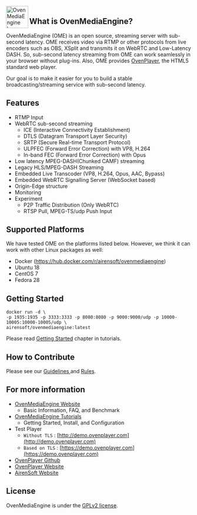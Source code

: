 <a href="https://ovenmediaengine.com/">
    <img src="ome_favicon.svg" alt="OvenMediaEngine logo" title="OvenMediaEngine" align="left" height="60" />
</a>

## What is OvenMediaEngine?

OvenMediaEngine \(OME\) is an open source, streaming server with sub-second latency. OME receives video via RTMP or other protocols from live encoders such as OBS, XSplit and transmits it on WebRTC and Low-Latency DASH. So, sub-second latency streaming from OME can work seamlessly in your browser without plug-ins. Also, OME provides [OvenPlayer](https://github.com/AirenSoft/OvenPlayer), the HTML5 standard web player.

Our goal is to make it easier for you to build a stable broadcasting/streaming service with sub-second latency.

## Features

* RTMP Input
* WebRTC sub-second streaming 
  * ICE \(Interactive Connectivity Establishment\)
  * DTLS \(Datagram Transport Layer Security\)
  * SRTP \(Secure Real-time Transport Protocol\)
  * ULPFEC \(Forward Error Correction\) with VP8, H.264
  * In-band FEC \(Forward Error Correction\) with Opus
* Low latency MPEG-DASH(Chunked CAMF) streaming
* Legacy HLS/MPEG-DASH Streaming
* Embedded Live Transcoder \(VP8, H.264, Opus, AAC, Bypass\)
* Embedded WebRTC Signalling Server \(WebSocket based\)
* Origin-Edge structure
* Monitoring
* Experiment
  * P2P Traffic Distribution (Only WebRTC)
  * RTSP Pull, MPEG-TS/udp Push Input

## Supported Platforms

We have tested OME on the platforms listed below. However, we think it can work with other Linux packages as well:

* Docker (https://hub.docker.com/r/airensoft/ovenmediaengine)
* Ubuntu 18
* CentOS 7
* Fedora 28

## Getting Started

```
docker run -d \
-p 1935:1935 -p 3333:3333 -p 8080:8080 -p 9000:9000/udp -p 10000-10005:10000-10005/udp \
airensoft/ovenmediaengine:latest
```
Please read [Getting Started](https://airensoft.gitbook.io/ovenmediaengine/getting-started) chapter in tutorials.

## How to Contribute

Please see our [Guidelines ](CONTRIBUTING.md)and [Rules](CODE_OF_CONDUCT.md).

## For more information

* [OvenMediaEngine Website](https://ovenmediaengine.com) 
  * Basic Information, FAQ, and Benchmark
* [OvenMediaEngine Tutorials](https://airensoft.gitbook.io/ovenmediaengine/)
  * Getting Started, Install, and Configuration
* Test Player
  * `Without TLS` : [http://demo.ovenplayer.com](http://demo.ovenplayer.com)
  * `Based on TLS` : [https://demo.ovenplayer.com](https://demo.ovenplayer.com)
* [OvenPlayer Github](https://github.com/AirenSoft/OvenPlayer)
* [OvenPlayer Website](https://ovenplayer.com/index.html)
* [AirenSoft Website](https://www.airensoft.com/)

## License

OvenMediaEngine is under the [GPLv2 license](LICENSE).

